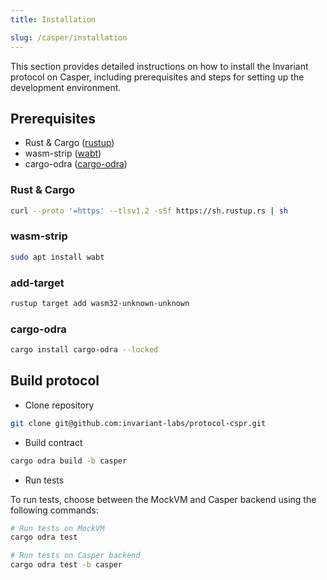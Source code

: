 ```yaml
---
title: Installation

slug: /casper/installation
---
```


This section provides detailed instructions on how to install the Invariant protocol on Casper, including prerequisites and steps for setting up the development environment.

## Prerequisites

- Rust & Cargo ([rustup](https://www.rust-lang.org/tools/install))
- wasm-strip ([wabt](https://github.com/WebAssembly/wabt))
- cargo-odra ([cargo-odra](https://github.com/odradev/cargo-odra))

### Rust & Cargo

```bash
curl --proto '=https' --tlsv1.2 -sSf https://sh.rustup.rs | sh
```

### wasm-strip

```bash
sudo apt install wabt
```

### add-target

```bash
rustup target add wasm32-unknown-unknown
```

### cargo-odra

```bash
cargo install cargo-odra --locked
```

## Build protocol

- Clone repository

```bash
git clone git@github.com:invariant-labs/protocol-cspr.git
```

- Build contract

```bash
cargo odra build -b casper
```

- Run tests

To run tests, choose between the MockVM and Casper backend using the following commands:

```bash
# Run tests on MockVM
cargo odra test
```

```bash
# Run tests on Casper backend
cargo odra test -b casper
```
